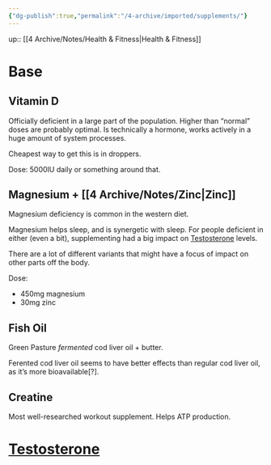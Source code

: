 ```yaml
---
{"dg-publish":true,"permalink":"/4-archive/imported/supplements/"}
---
```


up:: [[4 Archive/Notes/Health & Fitness\|Health & Fitness]]

# Base


## Vitamin D

Officially deficient in a large part of the population. Higher than “normal” doses are probably optimal. Is technically a hormone, works actively in a huge amount of system processes.

Cheapest way to get this is in droppers.

Dose: 5000IU daily or something around that.


## Magnesium + [[4 Archive/Notes/Zinc\|Zinc]]

Magnesium deficiency is common in the western diet.

Magnesium helps sleep, and is synergetic with sleep. For people deficient in either (even a bit), supplementing had a big impact on [Testosterone](Testosterone.md) levels.

There are a lot of different variants that might have a focus of impact on other parts off the body.

Dose:

-   450mg magnesium
-   30mg zinc


## Fish Oil

Green Pasture *fermented* cod liver oil + butter.

Ferented cod liver oil seems to have better effects than regular cod liver oil, as it’s more bioavailable[?].


## Creatine

Most well-researched workout supplement. Helps ATP production.


# [Testosterone](Testosterone.md)

